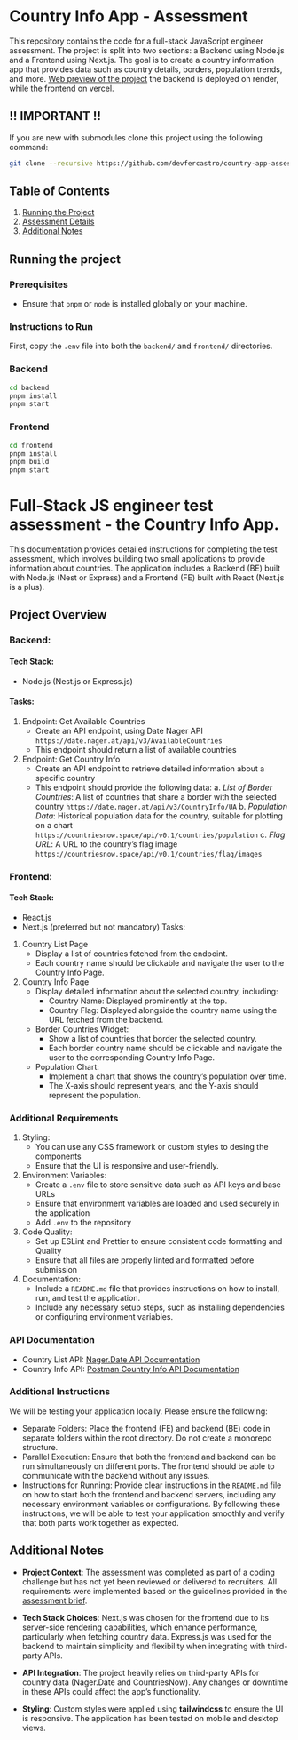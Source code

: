# Country Info App - Assessment
This repository contains the code for a full-stack JavaScript engineer assessment. The project is split into two sections: a Backend using Node.js and a Frontend using Next.js. The goal is to create a country information app that provides data such as country details, borders, population trends, and more.
[Web preview of the project](https://country-app-frontend.vercel.app/) the backend is deployed on render, while the frontend on vercel.

## !! IMPORTANT !!
If you are new with submodules clone this project using the following command:
```bash
git clone --recursive https://github.com/devfercastro/country-app-assessment.git
```


## Table of Contents
1. [Running the Project](#running-the-project)
2. [Assessment Details](#full-stack-js-engineer-test-assessment---the-country-info-app)
3. [Additional Notes](#additional-notes)

## Running the project
### Prerequisites
- Ensure that `pnpm` or `node` is installed globally on your machine.

### Instructions to Run

First, copy the `.env` file into both the `backend/` and `frontend/` directories.

### Backend
```bash
cd backend
pnpm install
pnpm start
```
### Frontend
```bash
cd frontend
pnpm install
pnpm build
pnpm start
```

# Full-Stack JS engineer test assessment - the Country Info App.
This documentation provides detailed instructions for completing the test assessment, which involves building two small applications to provide information about countries. The application includes a Backend (BE) built with Node.js (Nest or Express) and a Frontend (FE) built with React (Next.js is a plus).

## Project Overview
### Backend:
#### Tech Stack:
- Node.js (Nest.js or Express.js)
#### Tasks:
1. Endpoint: Get Available Countries
    - Create an API endpoint, using Date Nager API `https://date.nager.at/api/v3/AvailableCountries`
    - This endpoint should return a list of available countries
2. Endpoint: Get Country Info
    - Create an API endpoint to retrieve detailed information about a specific country
    - This endpoint should provide the following data:
    a. *List of Border Countries*: A list of countries that share a border with the selected country `https://date.nager.at/api/v3/CountryInfo/UA`
    b. *Population Data*: Historical population data for the country, suitable for plotting on a chart `https://countriesnow.space/api/v0.1/countries/population`
    c. *Flag URL*: A URL to the country’s flag image `https://countriesnow.space/api/v0.1/countries/flag/images`
### Frontend:
#### Tech Stack:
- React.js
- Next.js (preferred but not mandatory)
Tasks:
1. Country List Page
    - Display a list of countries fetched from the endpoint.
    - Each country name should be clickable and navigate the user to the Country Info Page.
2. Country Info Page
    - Display detailed information about the selected country, including:
        - Country Name: Displayed prominently at the top.
        - Country Flag: Displayed alongside the country name using the URL fetched from the backend.
    - Border Countries Widget:
        - Show a list of countries that border the selected country.
        - Each border country name should be clickable and navigate the user to the corresponding Country Info Page.
    - Population Chart:
        - Implement a chart that shows the country’s population over time.
        - The X-axis should represent years, and the Y-axis should represent the population.
### Additional Requirements
1. Styling:
    - You can use any CSS framework or custom styles to desing the components
    - Ensure that the UI is responsive and user-friendly.
2. Environment Variables:
    - Create a `.env` file to store sensitive data such as API keys and base URLs
    - Ensure that environment variables are loaded and used securely in the application
    - Add `.env` to the repository
3. Code Quality:
    - Set up ESLint and Prettier to ensure consistent code formatting and Quality
    - Ensure that all files are properly linted and formatted before submission
4. Documentation:
    - Include a `README.md` file that provides  instructions on how to install, run, and test the application.
    - Include any necessary setup steps, such as installing dependencies or configuring environment variables.
### API Documentation
- Country List API: [Nager.Date API Documentation](https://date.nager.at/swagger/index.html)
- Country Info API: [Postman Country Info API Documentation](https://documenter.getpostman.com/view/1134062/T1LJjU52)
### Additional Instructions
We will be testing your application locally. Please ensure the following:
- Separate Folders: Place the frontend (FE) and backend (BE) code in separate folders within the root directory. Do not create a monorepo structure.
- Parallel Execution: Ensure that both the frontend and backend can be run simultaneously on different ports. The frontend should be able to communicate with the backend without any issues.
- Instructions for Running: Provide clear instructions in the `README.md` file on how to start both the frontend and backend servers, including any necessary environment variables or configurations.
By following these instructions, we will be able to test your application smoothly and verify that both parts work together as expected.

## Additional Notes

- **Project Context**: The assessment was completed as part of a coding challenge but has not yet been reviewed or delivered to recruiters. All requirements were implemented based on the guidelines provided in the [assessment brief](https://develops.notion.site/Full-Stack-JS-engineer-test-assessment-the-Country-Info-App-5239484850be45d79702fd06773fc65a).

- **Tech Stack Choices**: Next.js was chosen for the frontend due to its server-side rendering capabilities, which enhance performance, particularly when fetching country data. Express.js was used for the backend to maintain simplicity and flexibility when integrating with third-party APIs.

- **API Integration**: The project heavily relies on third-party APIs for country data (Nager.Date and CountriesNow). Any changes or downtime in these APIs could affect the app’s functionality.

- **Styling**: Custom styles were applied using **tailwindcss** to ensure the UI is responsive. The application has been tested on mobile and desktop views.
